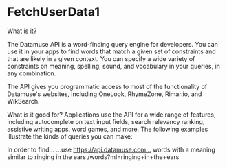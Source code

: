 # FetchUserData1
What is it?

The Datamuse API is a word-finding query engine for developers. You can use it in your apps to find words that match a given set of constraints and that are likely in a given context. You can specify a wide variety of constraints on meaning, spelling, sound, and vocabulary in your queries, in any combination.

The API gives you programmatic access to most of the functionality of Datamuse's websites, including OneLook, RhymeZone, Rimar.io, and WikSearch.

What is it good for?
Applications use the API for a wide range of features, including autocomplete on text input fields, search relevancy ranking, assistive writing apps, word games, and more. The following examples illustrate the kinds of queries you can make:

In order to find...	...use https://api.datamuse.com…
words with a meaning similar to ringing in the ears	/words?ml=ringing+in+the+ears
